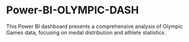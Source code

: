 # Power-BI-OLYMPIC-DASH
This Power BI dashboard presents a comprehensive analysis of Olympic Games data, focusing on medal distribution and athlete statistics.
